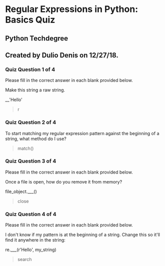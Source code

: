 # Regular Expressions in Python: Basics Quiz
## Python Techdegree
## Created by Dulio Denis on 12/27/18.

### Quiz Question 1 of 4

Please fill in the correct answer in each blank provided below.

Make this string a raw string.

__'Hello'

> r

### Quiz Question 2 of 4

To start matching my regular expression pattern against the beginning of a string, what method do I use?

> match()

### Quiz Question 3 of 4

Please fill in the correct answer in each blank provided below.

Once a file is open, how do you remove it from memory?

file_object.___()

> close

### Quiz Question 4 of 4

Please fill in the correct answer in each blank provided below.

I don't know if my pattern is at the beginning of a string. Change this so it'll find it anywhere in the string:

re.___(r'Hello', my_string)

> search
